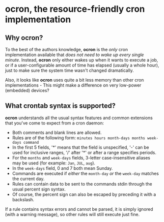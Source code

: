 # ocron, the resource-friendly cron implementation

## Why ocron?

To the best of the authors knowledge, **ocron** is the *only* cron implementation available that *does not need to wake up every single minute*.
Instead, **ocron** only either wakes up when it wants to execute a job, or if a user-configurable amount of time has elapsed (usually a whole hour),
just to make sure the system time wasn't changed dramatically.

Also, it looks like **ocron** uses quite a bit less memory than other cron implementations - This might make a difference on very low-power (embedded) devices?

## What crontab syntax is supported?

**ocron** understands all the usual syntax features and common extensions that you've come to expect from a cron daemon:

- Both comments and blank lines are allowed.
- Rules are of the following form: `minutes hours month-days months week-days command`
- In the first 5 fields, '\*' means that the field is unspecified, '-' can be used for inclusive ranges, '/' after '\*' or after a range specifies periods.
- For the `months` and `week-days` fields, 3-letter case-insensitive aliases may be used (for example: `Jan`, `JUL`, `aug`).
- In the `week-days` field, 0 and 7 both mean Sunday.
- Commands are executed if *either* the `month-day` *or* the `week-day` matches the current day.
- Rules can contain data to be sent to the commands stdin through the usual percent sign syntax.
- Of course, the percent sign can also be escaped by preceding it with a backslash.

If a rule contains syntax errors and cannot be parsed, it is simply ignored (with a warning message), so other rules will still execute just fine.
